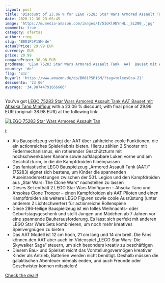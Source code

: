 ```yaml
---
layout: post
title: 'Discount of 23.06 % for LEGO 75283 Star Wars Armored Assault Tan'
date: 2020-12-30 23:08:45
image: 'https://m.media-amazon.com/images/I/51oKl9EYnHL._SL200_.jpg'
comments: true
category: ofertas
author: ring
slug: 'B081P5P1SM-de'
actualPrice: 29.99 EUR
currency: EUR
price: 29.99
comparePrice: 38.98 EUR
prodname: 'LEGO 75283 Star Wars Armored Assault Tank  AAT  Bauset mit Ahsoka Tano Minifigur'
country: 'de'
flag: '🇩🇪'
buyurl: 'https://www.amazon.de/dp/B081P5P1SM/?tag=tolees0ca-21'
descuento: '23.06'
average: '34.98744791666666'
---
```


You've got [LEGO 75283 Star Wars Armored Assault Tank  AAT  Bauset mit Ahsoka Tano Minifigur](https://www.amazon.de/dp/B081P5P1SM/?tag=tolees0ca-21) with a  23.06 % discount, with final price of 29.99 EUR (original: 38.98 EUR) at the following link:

[![LEGO 75283 Star Wars Armored Assault Tan](https://m.media-amazon.com/images/I/51oKl9EYnHL._SL200_.jpg)](https://www.amazon.de/dp/B081P5P1SM/?tag=tolees0ca-21)

ℹ️:

- Als Bauspielzeug verfügt der AAT über zahlreiche coole Funktionen, die ein actionreiches Spielerlebnis bieten. Hierzu zählen 2 Shooter mit Federmechanismus, ein rotierender Geschützturm mit hochschwenkbarer Kanone sowie aufklappbare Luken vorne und am Geschützturm, in die die Kampfdroiden hineinpassen
- Das fantastische LEGO Bauspielzeug „Armored Assault Tank (AAT)“ (75283) eignet sich bestens, um Kinder die spannenden Auseinandersetzungen zwischen der 501. Legion und den Kampfdroiden aus „Star Wars: The Clone Wars“ nachstellen zu lassen
- Dieses Set enthält 2 LEGO Star Wars Minifiguren – Ahsoka Tano und Ahsokas Clone Trooper – einen Kampfdroiden als AAT Piloten und einen Kampfdroiden als weitere LEGO Figuren sowie coole Ausrüstung (unter anderem 2 Lichtschwerter) für actionreiche Rollenspiele
- Diese 286-teilige Bauspielzeug ist ein tolles Weihnachts- oder Geburtstagsgeschenk und stellt Jungen und Mädchen ab 7 Jahren vor eine spannende Bauherausforderung. Es lässt sich perfekt mit anderen LEGO Star Wars Sets kombinieren, um noch mehr kreatives Spielvergnügen zu bieten
- Das AAT Modell ist 12 cm hoch, 21 cm lang und 14 cm breit. Die Fans können den AAT aber auch im Videospiel „LEGO Star Wars: Die Skywalker Saga“ steuern, um sich besonders kreativ zu beschäftigen
- Diesem Bau- und Spielset reicht das Vorstellungsvermögen kreativer Kinder als Antrieb, Batterien werden nicht benötigt. Deshalb müssen die galaktischen Abenteuer niemals enden, und auch Freunde oder Geschwister können mitspielen!

[Check the deal!!](https://www.amazon.de/dp/B081P5P1SM/?tag=tolees0ca-21)
